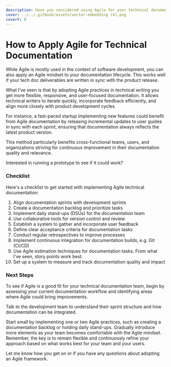 ```yaml
---
description: Have you considered using Agile for your technical documentation process?.
cover: ../../.gitbook/assets/vector-embedding (4).png
coverY: 0
---
```


# How to Apply Agile for Technical Documentation

While Agile is mostly used in the context of software development, you can also apply an Agile mindset to your documentation lifecycle. This works well if your tech doc deliverables are written in sync with the product release.

What I’ve seen is that by adopting Agile practices in technical writing you get more flexible, responsive, and user-focused documentation. It allows technical writers to iterate quickly, incorporate feedback efficiently, and align more closely with product development cycles.

For instance, a fast-paced startup implementing new features could benefit from Agile documentation by releasing incremental updates to user guides in sync with each sprint, ensuring that documentation always reflects the latest product version.

This method particularly benefits cross-functional teams, users, and organizations striving for continuous improvement in their documentation quality and relevance.

Interested in running a prototype to see if it could work?

### Checklist

Here's a checklist to get started with implementing Agile technical documentation:

1. Align documentation sprints with development sprints
2. Create a documentation backlog and prioritize tasks
3. Implement daily stand-ups (DSUs) for the documentation team
4. Use collaborative tools for version control and review
5. Establish a system to gather and incorporate user feedback
6. Define clear acceptance criteria for documentation tasks
7. Conduct regular retrospectives to improve processes
8. Implement continuous integration for documentation builds, e.g. Git (CI/CD)
9. Use Agile estimation techniques for documentation tasks. From what I’ve seen, story points work best. &#x20;
10. Set up a system to measure and track documentation quality and impact

### &#x20;Next Steps

To see if Agile is a good fit for your technical documentation team, begin by assessing your current documentation workflow and identifying areas where Agile could bring improvements.

Talk to the development team to understand their sprint structure and how documentation can be integrated.

Start small by implementing one or two Agile practices, such as creating a documentation backlog or holding daily stand-ups. Gradually introduce more elements as your team becomes comfortable with the Agile mindset. Remember, the key is to remain flexible and continuously refine your approach based on what works best for your team and your users.

Let me know how you get on or if you have any questions about adopting an Agile framework.
